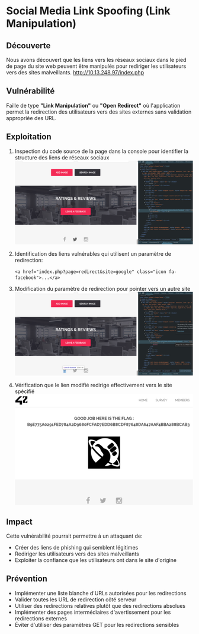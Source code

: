 # Social Media Link Spoofing (Link Manipulation)

## Découverte
Nous avons découvert que les liens vers les réseaux sociaux dans le pied de page du site web peuvent être manipulés pour rediriger les utilisateurs vers des sites malveillants.
http://10.13.248.97/index.php

## Vulnérabilité
Faille de type **"Link Manipulation"** ou **"Open Redirect"** où l'application permet la redirection des utilisateurs vers des sites externes sans validation appropriée des URL.

## Exploitation
1. Inspection du code source de la page dans la console pour identifier la structure des liens de réseaux sociaux
   ![Code Source Inspection](../Ressources/screenshots/inspect_link.png)

2. Identification des liens vulnérables qui utilisent un paramètre de redirection:
   ```
   <a href="index.php?page=redirect&site=google" class="icon fa-facebook">...</a>
   ```

3. Modification du paramètre de redirection pour pointer vers un autre site
   ![Link Modification](../Ressources/screenshots/modified_link.png)

4. Vérification que le lien modifié redirige effectivement vers le site spécifié
   ![Successful Redirect](../Ressources/screenshots/flag.png)

## Impact
Cette vulnérabilité pourrait permettre à un attaquant de:
- Créer des liens de phishing qui semblent légitimes
- Rediriger les utilisateurs vers des sites malveillants
- Exploiter la confiance que les utilisateurs ont dans le site d'origine

## Prévention
- Implémenter une liste blanche d'URLs autorisées pour les redirections
- Valider toutes les URL de redirection côté serveur
- Utiliser des redirections relatives plutôt que des redirections absolues
- Implémenter des pages intermédiaires d'avertissement pour les redirections externes
- Éviter d'utiliser des paramètres GET pour les redirections sensibles